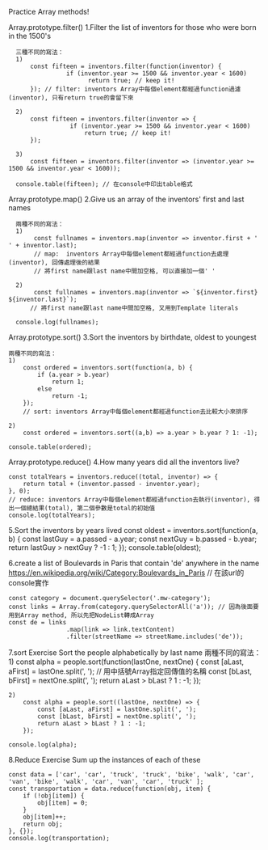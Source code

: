 Practice Array methods!

Array.prototype.filter()
1.Filter the list of inventors for those who were born in the 1500's

      三種不同的寫法：
      1)
          const fifteen = inventors.filter(function(inventor) {
                    if (inventor.year >= 1500 && inventor.year < 1600)
                          return true; // keep it!
          }); // filter: inventors Array中每個element都經過function過濾(inventor), 只有return true的會留下來

      2)
          const fifteen = inventors.filter(inventor => {
                     if (inventor.year >= 1500 && inventor.year < 1600)
                         return true; // keep it!
          });

      3)
          const fifteen = inventors.filter(inventor => (inventor.year >= 1500 && inventor.year < 1600));

      console.table(fifteen); // 在console中印出table格式
      
Array.prototype.map()
2.Give us an array of the inventors' first and last names

      兩種不同的寫法：
      1)
           const fullnames = inventors.map(inventor => inventor.first + ' ' + inventor.last);
           // map:  inventors Array中每個element都經過function去處理(inventor), 回傳處理後的結果
           // 將first name跟last name中間加空格, 可以直接加一個' '

      2)
           const fullnames = inventors.map(inventor => `${inventor.first} ${inventor.last}`);
          // 將first name跟last name中間加空格, 又用到Template literals

      console.log(fullnames);

Array.prototype.sort()
3.Sort the inventors by birthdate, oldest to youngest

    兩種不同的寫法：
    1)
        const ordered = inventors.sort(function(a, b) {
            if (a.year > b.year)
                return 1;
            else
                return -1;
        });
        // sort: inventors Array中每個element都經過function去比較大小來排序
        
    2)
        const ordered = inventors.sort((a,b) => a.year > b.year ? 1: -1);

    console.table(ordered);

Array.prototype.reduce()
4.How many years did all the inventors live?

    const totalYears = inventors.reduce((total, inventor) => {
        return total + (inventor.passed - inventor.year);
    }, 0);
    // reduce: inventors Array中每個element都經過function去執行(inventor), 得出一個總結果(total), 第二個參數是total的初始值
    console.log(totalYears);

5.Sort the inventors by years lived
    const oldest = inventors.sort(function(a, b) {
        const lastGuy = a.passed - a.year;
        const nextGuy = b.passed - b.year;
        return lastGuy > nextGuy ? -1 : 1;
    });
    console.table(oldest);

6.create a list of Boulevards in Paris that contain 'de' anywhere in the name
https://en.wikipedia.org/wiki/Category:Boulevards_in_Paris         // 在該url的console實作
    
    const category = document.querySelector('.mw-category');
    const links = Array.from(category.querySelectorAll('a')); // 因為後面要用到Array method, 所以先把NodeList轉成Array
    const de = links
                    .map(link => link.textContent)
                    .filter(streetName => streetName.includes('de'));

7.sort Exercise
Sort the people alphabetically by last name
    兩種不同的寫法：
    1)
        const alpha = people.sort(function(lastOne, nextOne) {
            const [aLast, aFirst] = lastOne.split(', '); // 用中括號Array指定回傳值的名稱
            const [bLast, bFirst] = nextOne.split(', ');
            return aLast > bLast ? 1 : -1;
        });

    2)
        const alpha = people.sort((lastOne, nextOne) => {
            const [aLast, aFirst] = lastOne.split(', ');
            const [bLast, bFirst] = nextOne.split(', ');
            return aLast > bLast ? 1 : -1;
        });

    console.log(alpha);

8.Reduce Exercise
Sum up the instances of each of these

    const data = ['car', 'car', 'truck', 'truck', 'bike', 'walk', 'car', 'van', 'bike', 'walk', 'car', 'van', 'car', 'truck' ];
    const transportation = data.reduce(function(obj, item) {
        if (!obj[item]) {
            obj[item] = 0;
        }
        obj[item]++;
        return obj;
    }, {});
    console.log(transportation);

